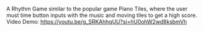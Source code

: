 A Rhythm Game similar to the popular game Piano Tiles, where the user must time button inputs with the music and moving tiles to get a high score.
Video Demo: https://youtu.be/g_SRKAhhgUU?si=hU0ohW2wd8ksbmVh
